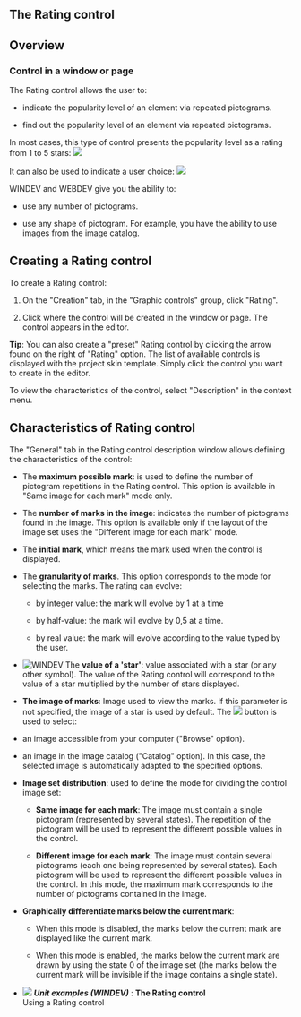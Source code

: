 


## The Rating control
			



<a name="NOTE1"></a>
<a name="NOTE1_1"></a>


## Overview
<a name="overview_ELTTEXTE000161"></a>


### Control in a window or page
<a name="control_window_page_ELTPARAGRAPHE000011"></a>

The Rating control allows the user to: 

- indicate the popularity level of an element via repeated pictograms. 

- find out the popularity level of an element via repeated pictograms. 




In most cases, this type of control presents the popularity level as a rating from 1 to 5 stars: ![](https://doc.pcsoft.fr/en-US/images/image.awp?langid=3&name=Notation_Etoile.gif)

It can also be used to indicate a user choice: ![](https://doc.pcsoft.fr/en-US/images/image.awp?langid=3&name=Notation_Jaime.gif)

WINDEV and WEBDEV give you the ability to: 

- use any number of pictograms.

- use any shape of pictogram. For example, you have the ability to use images from the image catalog. 






<a name="NOTE2"></a>
<a name="NOTE2_1"></a>


## Creating a Rating control
<a name="creating_rating_control_ELTTEXTE000185"></a>
To create a Rating control:

1. On the "Creation" tab, in the "Graphic controls" group, click "Rating".

2. Click where the control will be created in the window or page. The control appears in the editor.




**Tip**: You can also create a "preset" Rating control by clicking the arrow found on the right of "Rating" option. The list of available controls is displayed with the project skin template. Simply click the control you want to create in the editor.

To view the characteristics of the control, select "Description" in the context menu.

<a name="NOTE3"></a>
<a name="NOTE3_1"></a>


## Characteristics of Rating control
<a name="characteristics_rating_control_ELTTEXTE000209"></a>
The "General" tab in the Rating control description window allows defining the characteristics of the control: 

- The **maximum possible mark**: is used to define the number of pictogram repetitions in the Rating control. This option is available in "Same image for each mark" mode only. 

- The **number of marks in the image**: indicates the number of pictograms found in the image. This option is available only if the layout of the image set uses the "Different image for each mark" mode. 

- The **initial mark**, which means the mark used when the control is displayed. 

- The **granularity of marks**. This option corresponds to the mode for selecting the marks. The rating can evolve: 

	- by integer value: the mark will evolve by 1 at a time

	- by half-value: the mark will evolve by 0,5 at a time. 

	- by real value: the mark will evolve according to the value typed by the user. 




- ![WINDEV](https://doc.pcsoft.fr/ext/images/us/WD.png) The **value of a 'star'**: value associated with a star (or any other symbol). The value of the Rating control will correspond to the value of a star multiplied by the number of stars displayed. 

- **The image of marks**: Image used to view the marks. If this parameter is not specified, the image of a star is used by default. The ![](https://doc.pcsoft.fr/en-US/images/image.awp?langid=3&name=Menu_Image_Editeur%20-%20HC%20N%B0001.gif) button is used to select: 

- an image accessible from your computer ("Browse" option). 

- an image in the image catalog ("Catalog" option). In this case, the selected image is automatically adapted to the specified options.

- **Image set distribution**: used to define the mode for dividing the control image set: 

	- **Same image for each mark**: The image must contain a single pictogram (represented by several states). The repetition of the pictogram will be used to represent the different possible values in the control. 

	- **Different image for each mark**: The image must contain several pictograms (each one being represented by several states). Each pictogram will be used to represent the different possible values in the control. In this mode, the maximum mark corresponds to the number of pictograms contained in the image. 




- **Graphically differentiate marks below the current mark**: 

	- When this mode is disabled, the marks below the current mark are displayed like the current mark. 

	- When this mode is enabled, the marks below the current mark are drawn by using the state 0 of the image set (the marks below the current mark will be invisible if the image contains a single state). 








- ![](https://doc.pcsoft.fr/en-US/images/image.awp?langid=3&name=TheRatingcontrol.gif) ***Unit examples (WINDEV)*** : **The Rating control** <br>Using a Rating control


